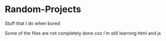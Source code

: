# Random-Projects
Stuff that I do when bored

Some of the files are not completely done coz i'm still learning html and js
